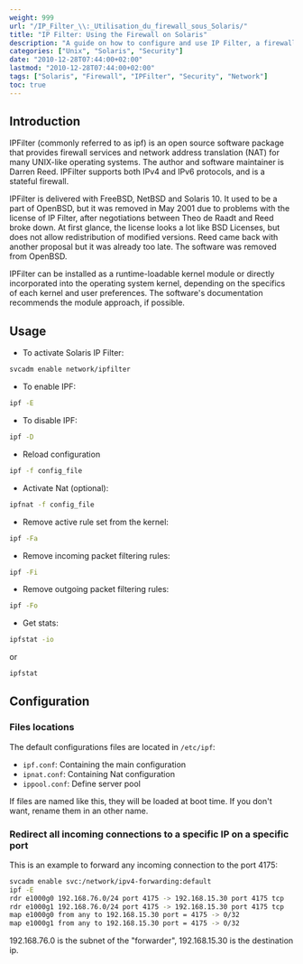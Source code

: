 ```yaml
---
weight: 999
url: "/IP_Filter_\\:_Utilisation_du_firewall_sous_Solaris/"
title: "IP Filter: Using the Firewall on Solaris"
description: "A guide on how to configure and use IP Filter, a firewall solution for Solaris operating systems."
categories: ["Unix", "Solaris", "Security"]
date: "2010-12-28T07:44:00+02:00"
lastmod: "2010-12-28T07:44:00+02:00"
tags: ["Solaris", "Firewall", "IPFilter", "Security", "Network"]
toc: true
---
```


## Introduction

IPFilter (commonly referred to as ipf) is an open source software package that provides firewall services and network address translation (NAT) for many UNIX-like operating systems. The author and software maintainer is Darren Reed. IPFilter supports both IPv4 and IPv6 protocols, and is a stateful firewall.

IPFilter is delivered with FreeBSD, NetBSD and Solaris 10. It used to be a part of OpenBSD, but it was removed in May 2001 due to problems with the license of IP Filter, after negotiations between Theo de Raadt and Reed broke down. At first glance, the license looks a lot like BSD Licenses, but does not allow redistribution of modified versions. Reed came back with another proposal but it was already too late. The software was removed from OpenBSD.

IPFilter can be installed as a runtime-loadable kernel module or directly incorporated into the operating system kernel, depending on the specifics of each kernel and user preferences. The software's documentation recommends the module approach, if possible.

## Usage

- To activate Solaris IP Filter:

```bash
svcadm enable network/ipfilter
```

- To enable IPF:

```bash
ipf -E
```

- To disable IPF:

```bash
ipf -D
```

- Reload configuration

```bash
ipf -f config_file
```

- Activate Nat (optional):

```bash
ipfnat -f config_file
```

- Remove active rule set from the kernel:

```bash
ipf -Fa
```

- Remove incoming packet filtering rules:

```bash
ipf -Fi
```

- Remove outgoing packet filtering rules:

```bash
ipf -Fo
```

- Get stats:

```bash
ipfstat -io
```

or

```bash
ipfstat
```

## Configuration

### Files locations

The default configurations files are located in `/etc/ipf`:

- `ipf.conf`: Containing the main configuration
- `ipnat.conf`: Containing Nat configuration
- `ippool.conf`: Define server pool

If files are named like this, they will be loaded at boot time. If you don't want, rename them in an other name.

### Redirect all incoming connections to a specific IP on a specific port

This is an example to forward any incoming connection to the port 4175:

```bash
svcadm enable svc:/network/ipv4-forwarding:default
ipf -E
rdr e1000g0 192.168.76.0/24 port 4175 -> 192.168.15.30 port 4175 tcp
rdr e1000g1 192.168.76.0/24 port 4175 -> 192.168.15.30 port 4175 tcp
map e1000g0 from any to 192.168.15.30 port = 4175 -> 0/32
map e1000g1 from any to 192.168.15.30 port = 4175 -> 0/32
```

192.168.76.0 is the subnet of the "forwarder", 192.168.15.30 is the destination ip.

